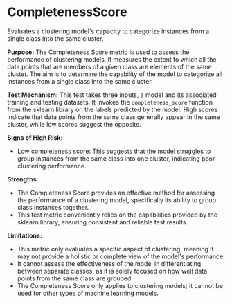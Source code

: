 # CompletenessScore

Evaluates a clustering model's capacity to categorize instances from a single class into the same cluster.

**Purpose:** The Completeness Score metric is used to assess the performance of clustering models. It measures the
extent to which all the data points that are members of a given class are elements of the same cluster. The aim is
to determine the capability of the model to categorize all instances from a single class into the same cluster.

**Test Mechanism:** This test takes three inputs, a model and its associated training and testing datasets. It
invokes the `completeness_score` function from the sklearn library on the labels predicted by the model. High
scores indicate that data points from the same class generally appear in the same cluster, while low scores suggest
the opposite.

**Signs of High Risk:**
- Low completeness score: This suggests that the model struggles to group instances from the same class into one
cluster, indicating poor clustering performance.

**Strengths:**
- The Completeness Score provides an effective method for assessing the performance of a clustering model,
specifically its ability to group class instances together.
- This test metric conveniently relies on the capabilities provided by the sklearn library, ensuring consistent and
reliable test results.

**Limitations:**
- This metric only evaluates a specific aspect of clustering, meaning it may not provide a holistic or complete
view of the model's performance.
- It cannot assess the effectiveness of the model in differentiating between separate classes, as it is solely
focused on how well data points from the same class are grouped.
- The Completeness Score only applies to clustering models; it cannot be used for other types of machine learning
models.